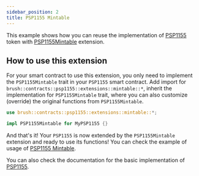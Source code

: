```yaml
---
sidebar_position: 2
title: PSP1155 Mintable
---
```


This example shows how you can reuse the implementation of [PSP1155](https://github.com/Supercolony-net/openbrush-contracts/tree/main/contracts/token/psp1155) token with [PSP1155Mintable](https://github.com/Supercolony-net/openbrush-contracts/tree/main/contracts/token/psp1155/src/extensions/mintable.rs) extension.

## How to use this extension

For your smart contract to use this extension, you only need to implement the `PSP1155Mintable` trait in your `PSP1155` smart contract. Add import for `brush::contracts::psp1155::extensions::mintable::*`, inherit the implementation for `PSP1155Mintable` trait, where you can also customize (override) the original functions from `PSP1155Mintable`.

```rust
use brush::contracts::psp1155::extensions::mintable::*;

impl PSP1155Mintable for MyPSP1155 {}
```

And that's it! Your `PSP1155` is now extended by the `PSP1155Mintable` extension and ready to use its functions!
You can check the example of usage of [PSP1155 Mintable](https://github.com/Supercolony-net/openbrush-contracts/tree/main/examples/psp1155_extensions/mintable).

You can also check the documentation for the basic implementation of [PSP1155](/smart-contracts/PSP1155/psp1155).
